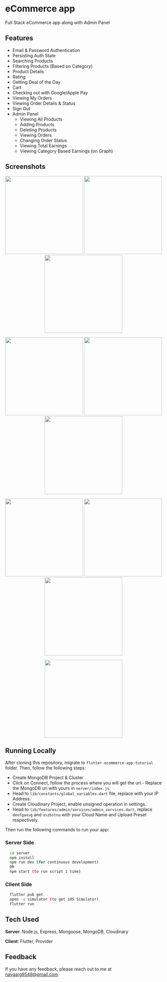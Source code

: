 # eCommerce app

Full Stack eCommerce app along with Admin Panel

## Features
- Email & Password Authentication
- Persisting Auth State
- Searching Products
- Filtering Products (Based on Category)
- Product Details
- Rating
- Getting Deal of the Day
- Cart
- Checking out with Google/Apple Pay
- Viewing My Orders
- Viewing Order Details & Status
- Sign Out
- Admin Panel
    - Viewing All Products
    - Adding Products
    - Deleting Products
    - Viewing Orders
    - Changing Order Status
    - Viewing Total Earnings
    - Viewing Category Based Earnings (on Graph)
 

## Screenshots

<p align="center">
  <img src="./Screenshot/1.png" width="250"> 
  <img src="./Screenshot/2.png" width="250"> 
  <img src="./Screenshot/3.png" width="250"> 
</p>

<p align="center">
  <img src="./Screenshot/4.png" width="250"> 
  <img src="./Screenshot/5.png" width="250"> 
  <img src="./Screenshot/6.png" width="250"> 
</p>

<p align="center">
  <img src="./Screenshot/7.png" width="250"> 
  <img src="./Screenshot/8.png" width="250"> 
  <img src="./Screenshot/9.png" width="250"> 
</p>

<p align="center">
  <img src="./Screenshot/10.png" width="250"> 
</p>


## Running Locally
After cloning this repository, migrate to ```flutter-ecommerce-app-tutorial``` folder. Then, follow the following steps:
- Create MongoDB Project & Cluster
- Click on Connect, follow the process where you will get the uri.- Replace the MongoDB uri with yours in ```server/index.js```.
- Head to ```lib/constants/global_variables.dart``` file, replace <yourip> with your IP Address. 
- Create Cloudinary Project, enable unsigned operation in settings.
- Head to ```lib/features/admin/services/admin_services.dart```, replace ```denfgaxvg``` and ```uszbstnu``` with your Cloud Name and Upload Preset respectively.

Then run the following commands to run your app:

### Server Side
```bash
  cd server
  npm install
  npm run dev (for continuous development)
  OR
  npm start (to run script 1 time)
```

### Client Side
```bash
  flutter pub get
  open -a simulator (to get iOS Simulator)
  flutter run
```

## Tech Used
**Server**: Node.js, Express, Mongoose, MongoDB, Cloudinary

**Client**: Flutter, Provider
    
## Feedback

If you have any feedback, please reach out to me at navgarg9548@gmail.com
